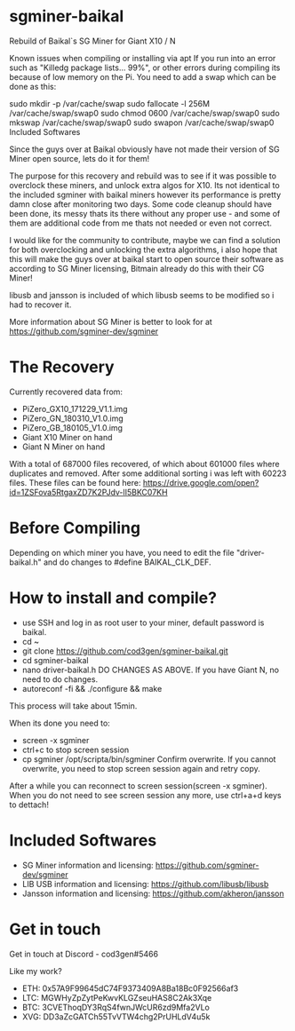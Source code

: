 # sgminer-baikal
Rebuild of Baikal`s SG Miner for Giant X10 / N

Known issues when compiling or installing via apt
If you run into an error such as "Killedg package lists… 99%", or other errors during compiling its because of low memory on the Pi. You need to add a swap which can be done as this:

sudo mkdir -p /var/cache/swap
sudo fallocate -l 256M /var/cache/swap/swap0
sudo chmod 0600 /var/cache/swap/swap0
sudo mkswap /var/cache/swap/swap0
sudo swapon /var/cache/swap/swap0
Included Softwares

Since the guys over at Baikal obviously have not made their version of SG Miner open source, lets do it for them!

The purpose for this recovery and rebuild was to see if it was possible to overclock these miners, and unlock extra algos for X10. Its not identical to the included sgminer with baikal miners however its performance is pretty damn close after monitoring two days. Some code cleanup should have been done, its messy thats its there without any proper use - and some of them are additional code from me thats not needed or even not correct.

I would like for the community to contribute, maybe we can find a solution for both overclocking and unlocking the extra algorithms, i also hope that this will make the guys over at baikal start to open source their software as according to SG Miner licensing, Bitmain already do this with their CG Miner!

libusb and jansson is included of which libusb seems to be modified so i had to recover it.

More information about SG Miner is better to look for at https://github.com/sgminer-dev/sgminer

# The Recovery
Currently recovered data from:

- PiZero_GX10_171229_V1.1.img
- PiZero_GN_180310_V1.0.img
- PiZero_GB_180105_V1.0.img
- Giant X10 Miner on hand
- Giant N Miner on hand

With a total of 687000 files recovered, of which about 601000 files where duplicates and removed. After some additional sorting i was left with 60223 files. These files can be found here:
https://drive.google.com/open?id=1ZSFova5RtgaxZD7K2PJdv-lI5BKC07KH

# Before Compiling
Depending on which miner you have, you need to edit the file "driver-baikal.h" and do changes to #define BAIKAL_CLK_DEF.


# How to install and compile?
- use SSH and log in as root user to your miner, default password is baikal.
- cd ~
- git clone https://github.com/cod3gen/sgminer-baikal.git
- cd sgminer-baikal
- nano driver-baikal.h      DO CHANGES AS ABOVE. If you have Giant N, no need to do changes.
- autoreconf -fi && ./configure && make

This process will take about 15min. 

When its done you need to:
- screen -x sgminer
- ctrl+c to stop screen session
- cp sgminer /opt/scripta/bin/sgminer
Confirm overwrite. If you cannot overwrite, you need to stop screen session again and retry copy.

After a while you can reconnect to screen session(screen -x sgminer). When you do not need to see screen session any more, use ctrl+a+d keys to dettach!

# Included Softwares
- SG Miner information and licensing: https://github.com/sgminer-dev/sgminer
- LIB USB information and licensing: https://github.com/libusb/libusb
- Jansson information and licensing: https://github.com/akheron/jansson

# Get in touch
Get in touch at Discord - cod3gen#5466

Like my work?
- ETH: 0x57A9F99645dC74F9373409A8Ba18Bc0F92566af3
- LTC: MGWHyZpZytPeKwvKLGZseuHAS8C2Ak3Xqe
- BTC: 3CVEThoqDY3RqS4fwnJWcUR6zd9Mfa2VLo
- XVG: DD3aZcGATCh55TvVTW4chg2PrUHLdV4u5k
